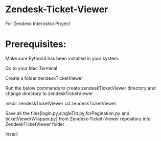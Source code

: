 # Zendesk-Ticket-Viewer
For Zendesk Internship Project

# Prerequisites:

Make sure Python3 has been installed in your system.

Go to your Mac Terminal

Create a folder zendeskTicketViewer

Run the below commands to create zendeskTicketViewer directory and change directory to zendeskTicketViewer
  
  mkdir zendeskTicketViewer
  cd zendeskTicketViewer
  
Save all the files[login.py,singleTkt.py,forPagination.py and ticketViewerWrapper.py] from Zendesk-Ticket-Viewer repository into ZendeskTicketViewer folder

Install 



